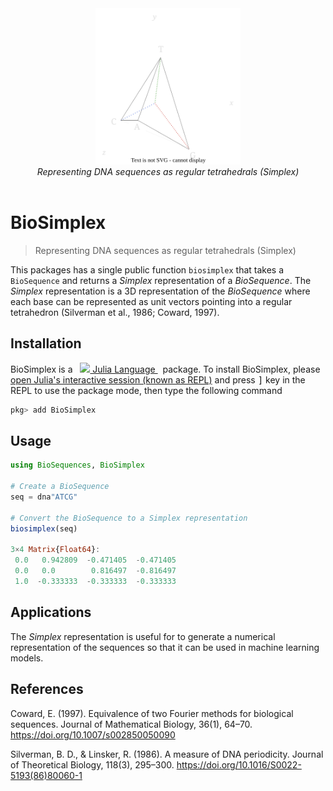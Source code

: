 <div align="center">
  <img src="docs/src/assets/logo.svg" height="250"><br/>
  <i>Representing DNA sequences as regular tetrahedrals (Simplex)</i><br/><br/>
</div>

# BioSimplex

> Representing DNA sequences as regular tetrahedrals (Simplex)

This packages has a single public function `biosimplex` that takes a `BioSequence` and returns a *Simplex* representation of a *BioSequence*. The *Simplex* representation is a 3D representation of the *BioSequence* where each base can be represented as unit vectors pointing into a regular tetrahedron (Silverman et al., 1986; Coward, 1997).

## Installation

<p>
BioSimplex is a &nbsp;
    <a href="https://julialang.org">
        <img src="https://raw.githubusercontent.com/JuliaLang/julia-logo-graphics/master/images/julia.ico" width="16em">
        Julia Language
    </a>
    &nbsp; package. To install BioSimplex,
    please <a href="https://docs.julialang.org/en/v1/manual/getting-started/">open
    Julia's interactive session (known as REPL)</a> and press <kbd>]</kbd>
    key in the REPL to use the package mode, then type the following command
</p>

```julia
pkg> add BioSimplex
```

## Usage

```julia
using BioSequences, BioSimplex

# Create a BioSequence
seq = dna"ATCG"

# Convert the BioSequence to a Simplex representation 
biosimplex(seq)

3×4 Matrix{Float64}:
 0.0   0.942809  -0.471405  -0.471405
 0.0   0.0        0.816497  -0.816497
 1.0  -0.333333  -0.333333  -0.333333
```
## Applications

The *Simplex* representation is useful for to generate a numerical representation of the sequences so that it can be used in machine learning models.

## References

Coward, E. (1997). Equivalence of two Fourier methods for biological sequences. Journal of Mathematical Biology, 36(1), 64–70. https://doi.org/10.1007/s002850050090

Silverman, B. D., & Linsker, R. (1986). A measure of DNA periodicity. Journal of Theoretical Biology, 118(3), 295–300. https://doi.org/10.1016/S0022-5193(86)80060-1